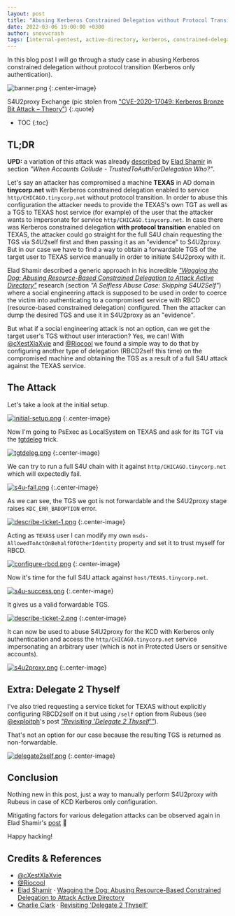 ```yaml
---
layout: post
title: "Abusing Kerberos Constrained Delegation without Protocol Transition"
date: 2022-03-06 19:00:00 +0300
author: snovvcrash
tags: [internal-pentest, active-directory, kerberos, constrained-delegation, s4u2self, s4u2proxy, rubeus]
---
```


In this blog post I will go through a study case in abusing Kerberos constrained delegation without protocol transition (Kerberos only authentication).

<!--cut-->

![banner.png](/assets/images/abusing-kcd-without-protocol-transition/banner.png)
{:.center-image}

S4U2proxy Exchange (pic stolen from ["CVE-2020-17049: Kerberos Bronze Bit Attack – Theory"](https://www.netspi.com/blog/technical/network-penetration-testing/cve-2020-17049-kerberos-bronze-bit-theory/))
{:.quote}

* TOC
{:toc}

## TL;DR

**UPD:** a variation of this attack was already [described](https://shenaniganslabs.io/2019/01/28/Wagging-the-Dog.html) by [Elad Shamir](https://twitter.com/elad_shamir) in section *"When Accounts Collude - TrustedToAuthForDelegation Who?"*.

Let's say an attacker has compromised a machine **TEXAS** in AD domain **tinycorp.net** with Kerberos constrained delegation enabled to service `http/CHICAGO.tinycorp.net` without protocol transition. In order to abuse this configuration the attacker needs to provide the TEXAS's own TGT as well as a TGS to TEXAS host service (for example) of the user that the attacker wants to impersonate for service `http/CHICAGO.tinycorp.net`. In case there was Kerberos constrained delegation **with protocol transition** enabled on TEXAS, the attacker could go straight for the full S4U chain requesting the TGS via S4U2self first and then passing it as an "evidence" to S4U2proxy. But in our case we have to find a way to obtain a forwardable TGS of the target user to TEXAS service manually in order to initiate S4U2proxy with it.

Elad Shamir described a generic approach in his incredible [*"Wagging the Dog: Abusing Resource-Based Constrained Delegation to Attack Active Directory"*](https://shenaniganslabs.io/2019/01/28/Wagging-the-Dog.html) research (section *"A Selfless Abuse Case: Skipping S4U2Self"*) where a social engineering attack is supposed to be used in order to coerce the victim into authenticating to a compromised service with RBCD (resource-based constrained delegation) configured. Then the attacker can dump the desired TGS and use it in S4U2proxy as an "evidence".

But what if a social engineering attack is not an option, can we get the target user's TGS without user interaction? Yes, we can! With [@cXestXlaXvie](https://t.me/cXestXlaXvie) and [@Riocool](https://t.me/Riocool) we found a simple way to do that by configuring another type of delegation (RBCD2self this time) on the compromised machine and obtaining the TGS as a result of a full S4U attack against the TEXAS service.

## The Attack

Let's take a look at the initial setup.

[![initial-setup.png](/assets/images/abusing-kcd-without-protocol-transition/initial-setup.png)](/assets/images/abusing-kcd-without-protocol-transition/initial-setup.png)
{:.center-image}

Now I'm going to PsExec as LocalSystem on TEXAS and ask for its TGT via the [tgtdeleg](https://github.com/GhostPack/Rubeus#tgtdeleg) trick.

[![tgtdeleg.png](/assets/images/abusing-kcd-without-protocol-transition/tgtdeleg.png)](/assets/images/abusing-kcd-without-protocol-transition/tgtdeleg.png)
{:.center-image}

We can try to run a full S4U chain with it against `http/CHICAGO.tinycorp.net` which will expectedly fail.

[![s4u-fail.png](/assets/images/abusing-kcd-without-protocol-transition/s4u-fail.png)](/assets/images/abusing-kcd-without-protocol-transition/s4u-fail.png)
{:.center-image}

As we can see, the TGS we got is not forwardable and the S4U2proxy stage raises `KDC_ERR_BADOPTION` error.

[![describe-ticket-1.png](/assets/images/abusing-kcd-without-protocol-transition/describe-ticket-1.png)](/assets/images/abusing-kcd-without-protocol-transition/describe-ticket-1.png)
{:.center-image}

Acting as `TEXAS$` user I can modify my own `msds-AllowedToActOnBehalfOfOtherIdentity` property and set it to trust myself for RBCD.

[![configure-rbcd.png](/assets/images/abusing-kcd-without-protocol-transition/configure-rbcd.png)](/assets/images/abusing-kcd-without-protocol-transition/configure-rbcd.png)
{:.center-image}

Now it's time for the full S4U attack against `host/TEXAS.tinycorp.net`.

[![s4u-success.png](/assets/images/abusing-kcd-without-protocol-transition/s4u-success.png)](/assets/images/abusing-kcd-without-protocol-transition/s4u-success.png)
{:.center-image}

It gives us a valid forwardable TGS.

[![describe-ticket-2.png](/assets/images/abusing-kcd-without-protocol-transition/describe-ticket-2.png)](/assets/images/abusing-kcd-without-protocol-transition/describe-ticket-2.png)
{:.center-image}

It can now be used to abuse S4U2proxy for the KCD with Kerberos only authentication and access the `http/CHICAGO.tinycorp.net` service impersonating an arbitrary user (which is not in Protected Users or sensitive accounts).

[![s4u2proxy.png](/assets/images/abusing-kcd-without-protocol-transition/s4u2proxy.png)](/assets/images/abusing-kcd-without-protocol-transition/s4u2proxy.png)
{:.center-image}

## Extra: Delegate 2 Thyself

I've also tried requesting a service ticket for TEXAS without explicitly configuring RBCD2self on it but using `/self` option from Rubeus (see [@exploitph](https://twitter.com/exploitph)'s post [*"Revisiting 'Delegate 2 Thyself'"*](https://exploit.ph/revisiting-delegate-2-thyself.html)).

That's not an option for our case because the resulting TGS is returned as non-forwardable.

[![delegate2self.png](/assets/images/abusing-kcd-without-protocol-transition/delegate2self.png)](/assets/images/abusing-kcd-without-protocol-transition/delegate2self.png)
{:.center-image}

## Conclusion

Nothing new in this post, just a way to manually perform S4U2proxy with Rubeus in case of KCD Kerberos only configuration.

Mitigating factors for various delegation attacks can be observed again in Elad Shamir's [post](https://shenaniganslabs.io/2019/01/28/Wagging-the-Dog.html) :clap:

Happy hacking!

## Credits & References

* [@cXestXlaXvie](https://t.me/cXestXlaXvie)
* [@Riocool](https://t.me/Riocool)
* [Elad Shamir](https://twitter.com/elad_shamir) · [Wagging the Dog: Abusing Resource-Based Constrained Delegation to Attack Active Directory](https://shenaniganslabs.io/2019/01/28/Wagging-the-Dog.html)
* [Charlie Clark](https://twitter.com/exploitph) · [Revisiting 'Delegate 2 Thyself'](https://exploit.ph/revisiting-delegate-2-thyself.html)
